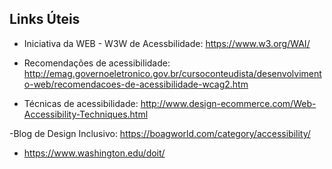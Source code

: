 ## Links Úteis

- Iniciativa da WEB - W3W de Acessbilidade:
 https://www.w3.org/WAI/
 
- Recomendações de acessibilidade:
 http://emag.governoeletronico.gov.br/cursoconteudista/desenvolvimento-web/recomendacoes-de-acessibilidade-wcag2.htm

- Técnicas de acessibilidade:
 http://www.design-ecommerce.com/Web-Accessibility-Techniques.html

-Blog de Design Inclusivo:
https://boagworld.com/category/accessibility/

- https://www.washington.edu/doit/
